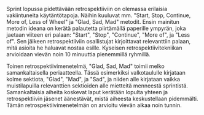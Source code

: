 Sprint lopussa pidettävään retrospektiiviin on olemassa erilaisia vakiintuneita käytäntötapoja. Näihin kuuluvat mm. "Start, Stop, Continue, More of, Less of Wheel" ja "Glad, Sad, Mad" metodit. Ensin mainitun metodin ideana on kerätä palautetta piirtämällä paperille ympyrän, joka jaetaan viiteen eri palaan: "Start", "Stop", "Continue", "More of", ja "Less of". Sen jälkeen retrospektiiviin osallistujat kirjoittavat relevanttiin palaan, mitä asioita he haluavat nostaa esille. Kyseisen retrospektiivitekniikan arvioidaan vievän noin 10 minuuttia pienemmillä ryhmillä. 

Toinen retrospektiivimenetelmä, "Glad, Sad, Mad" toimii melko samankaltaisella periaatteella. Tässä esimerkiksi valkotaululle kirjataan kolme sektiota, "Glad", "Mad", ja "Sad", ja niiden alle kirjataan vaikka muistilapuilla relevanttien sektioiden alle mietteitä menneestä sprintistä. Samankaltaisia aiheita koskevat laput kerätään lopulta yhteen ja retrospektiivin jäsenet äänestävät, mistä aiheesta keskustellaan pidemmälti. Tämän retrospektiivimenetelmän on arvioitu vievän aikaa noin tunnin.  